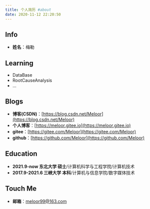 ```yaml
---
title: 个人简历 #about
date: 2020-11-12 22:20:50
---
```


## Info

<!-- ![头像](/imgs/me.jpg) -->
<!-- - ![头像](../imgs/me.jpg) -->

- **姓名**：梅勒

## Learning

* DataBase
* RootCauseAnalysis  
* ...
<!-- - 电话：13317200597 -->

## Blogs

- **博客(CSDN)**：[https://blog.csdn.net/Meloor](https://blog.csdn.net/Meloor)
- **个人博客**：[https://meloor.gitee.io](https://meloor.gitee.io)
- **gitee**：[https://gitee.com/Meloor](https://gitee.com/Meloor)
- **github**：[https://github.com/Meloor](https://github.com/Meloor)


## Education

- **2021.9-now 东北大学 硕士**/计算机科学与工程学院/计算机技术
- **2017.9-2021.6 三峡大学 本科**/计算机与信息学院/数字媒体技术

## Touch Me
- **邮箱**：meloor99@163.com